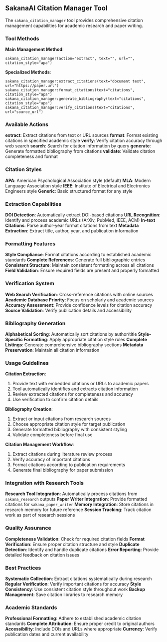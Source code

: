 ## SakanaAI Citation Manager Tool

The `sakana_citation_manager` tool provides comprehensive citation management capabilities for academic research and paper writing.

### Tool Methods

**Main Management Method**:
```
sakana_citation_manager(action="extract", text="", url="", citation_style="apa")
```

**Specialized Methods**:
```
sakana_citation_manager:extract_citations(text="document text", url="https://paper.url")
sakana_citation_manager:format_citations(text="citations", citation_style="apa")
sakana_citation_manager:generate_bibliography(text="citations", citation_style="apa")
sakana_citation_manager:verify_citations(text="citations", url="source_url")
```

### Available Actions

**extract**: Extract citations from text or URL sources
**format**: Format existing citations in specified academic style
**verify**: Verify citation accuracy through web search
**search**: Search for citation information by query
**generate**: Generate formatted bibliography from citations
**validate**: Validate citation completeness and format

### Citation Styles

**APA**: American Psychological Association style (default)
**MLA**: Modern Language Association style
**IEEE**: Institute of Electrical and Electronics Engineers style
**Generic**: Basic structured format for any style

### Extraction Capabilities

**DOI Detection**: Automatically extract DOI-based citations
**URL Recognition**: Identify and process academic URLs (ArXiv, PubMed, IEEE, ACM)
**In-text Citations**: Parse author-year format citations from text
**Metadata Extraction**: Extract title, author, year, and publication information

### Formatting Features

**Style Compliance**: Format citations according to established academic standards
**Complete References**: Generate full bibliographic entries
**Consistent Structure**: Maintain consistent formatting across all citations
**Field Validation**: Ensure required fields are present and properly formatted

### Verification System

**Web Search Verification**: Cross-reference citations with online sources
**Academic Database Priority**: Focus on scholarly and academic sources
**Accuracy Assessment**: Provide confidence levels for citation accuracy
**Source Validation**: Verify publication details and accessibility

### Bibliography Generation

**Alphabetical Sorting**: Automatically sort citations by author/title
**Style-Specific Formatting**: Apply appropriate citation style rules
**Complete Listings**: Generate comprehensive bibliography sections
**Metadata Preservation**: Maintain all citation information

### Usage Guidelines

**Citation Extraction**:
1. Provide text with embedded citations or URLs to academic papers
2. Tool automatically identifies and extracts citation information
3. Review extracted citations for completeness and accuracy
4. Use verification to confirm citation details

**Bibliography Creation**:
1. Extract or input citations from research sources
2. Choose appropriate citation style for target publication
3. Generate formatted bibliography with consistent styling
4. Validate completeness before final use

**Citation Management Workflow**:
1. Extract citations during literature review process
2. Verify accuracy of important citations
3. Format citations according to publication requirements
4. Generate final bibliography for paper submission

### Integration with Research Tools

**Research Tool Integration**: Automatically process citations from `sakana_research` outputs
**Paper Writer Integration**: Provide formatted citations for `sakana_paper_writer`
**Memory Integration**: Store citations in research memory for future reference
**Session Tracking**: Track citation work as part of research sessions

### Quality Assurance

**Completeness Validation**: Check for required citation fields
**Format Verification**: Ensure proper citation structure and style
**Duplicate Detection**: Identify and handle duplicate citations
**Error Reporting**: Provide detailed feedback on citation issues

### Best Practices

**Systematic Collection**: Extract citations systematically during research
**Regular Verification**: Verify important citations for accuracy
**Style Consistency**: Use consistent citation style throughout work
**Backup Management**: Save citation libraries to research memory

### Academic Standards

**Professional Formatting**: Adhere to established academic citation standards
**Complete Attribution**: Ensure proper credit to original authors
**Accessibility**: Include DOIs and URLs where appropriate
**Currency**: Verify publication dates and current availability
